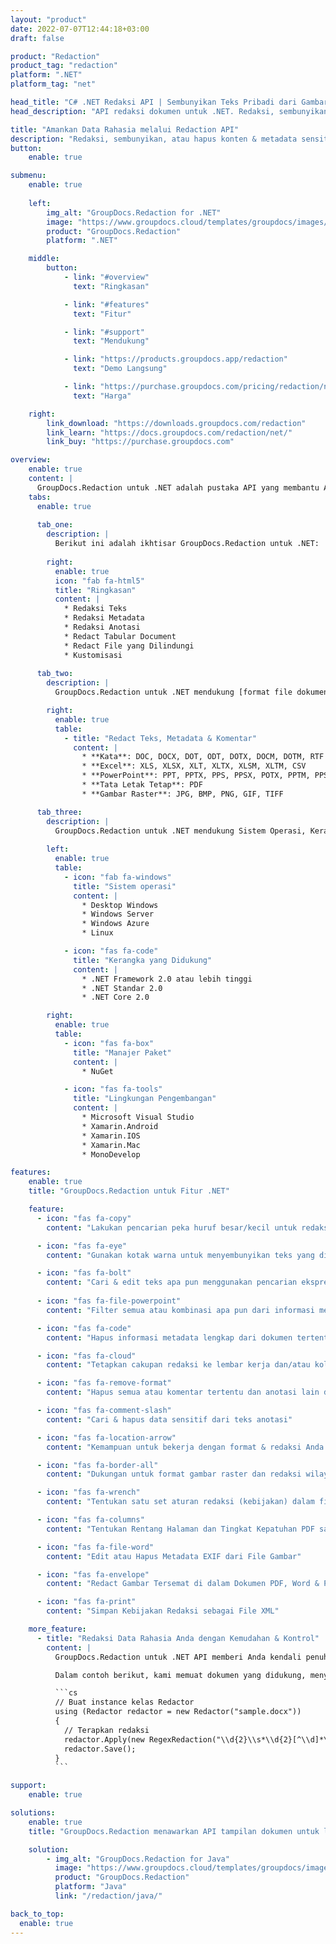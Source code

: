 ```yaml
---
layout: "product"
date: 2022-07-07T12:44:18+03:00
draft: false

product: "Redaction"
product_tag: "redaction"
platform: ".NET"
platform_tag: "net"

head_title: "C# .NET Redaksi API | Sembunyikan Teks Pribadi dari Gambar PDF Word Excel"
head_description: "API redaksi dokumen untuk .NET. Redaksi, sembunyikan, atau hapus konten sensitif dari PDF, Microsoft Word, Excel, presentasi, & gambar raster."

title: "Amankan Data Rahasia melalui Redaction API"
description: "Redaksi, sembunyikan, atau hapus konten & metadata sensitif dari dokumen, lembar kerja, presentasi, PDF, dan file gambar raster menggunakan .NET API."
button:
    enable: true

submenu:
    enable: true
    
    left:
        img_alt: "GroupDocs.Redaction for .NET"
        image: "https://www.groupdocs.cloud/templates/groupdocs/images/product-logos/groupdocs-redaction-net.png"
        product: "GroupDocs.Redaction"
        platform: ".NET"

    middle:
        button:
            - link: "#overview"
              text: "Ringkasan"

            - link: "#features"
              text: "Fitur"

            - link: "#support"
              text: "Mendukung"

            - link: "https://products.groupdocs.app/redaction"
              text: "Demo Langsung"

            - link: "https://purchase.groupdocs.com/pricing/redaction/net"
              text: "Harga"

    right:
        link_download: "https://downloads.groupdocs.com/redaction"
        link_learn: "https://docs.groupdocs.com/redaction/net/"
        link_buy: "https://purchase.groupdocs.com"

overview:
    enable: true
    content: |
      GroupDocs.Redaction untuk .NET adalah pustaka API yang membantu Anda menghapus data sensitif dan rahasia dari berbagai format file, seperti Microsoft Word, Excel, PowerPoint, dan PDF. Antarmuka format-independen tunggal Redaction API kami mendukung redaksi dari berbagai jenis, misalnya, redaksi teks, redaksi metadata, redaksi anotasi, dan redaksi dokumen tabular. GroupDocs.Redaction untuk .NET API juga memungkinkan Anda untuk menyunting file yang dilindungi kata sandi. Anda diizinkan untuk menyimpan dokumen dalam format aslinya serta membuat dokumen PDF yang disanitasi dengan gambar raster dari halaman asli.
    tabs:
      enable: true
      
      tab_one:
        description: |
          Berikut ini adalah ikhtisar GroupDocs.Redaction untuk .NET:
      
        right:
          enable: true
          icon: "fab fa-html5"
          title: "Ringkasan"
          content: |
            * Redaksi Teks
            * Redaksi Metadata
            * Redaksi Anotasi
            * Redact Tabular Document
            * Redact File yang Dilindungi
            * Kustomisasi
      
      tab_two:
        description: |
          GroupDocs.Redaction untuk .NET mendukung [format file dokumen](https://docs.groupdocs.com/redaction/net/supported-document-formats/ berikut):

        right:
          enable: true
          table:
            - title: "Redact Teks, Metadata & Komentar"
              content: |
                * **Kata**: DOC, DOCX, DOT, ODT, DOTX, DOCM, DOTM, RTF
                * **Excel**: XLS, XLSX, XLT, XLTX, XLSM, XLTM, CSV
                * **PowerPoint**: PPT, PPTX, PPS, PPSX, POTX, PPTM, PPSM, POTM
                * **Tata Letak Tetap**: PDF
                * **Gambar Raster**: JPG, BMP, PNG, GIF, TIFF

      tab_three:
        description: |
          GroupDocs.Redaction untuk .NET mendukung Sistem Operasi, Kerangka Kerja & Manajer Paket berikut:
        
        left:
          enable: true
          table:
            - icon: "fab fa-windows"
              title: "Sistem operasi"
              content: |
                * Desktop Windows
                * Windows Server
                * Windows Azure
                * Linux

            - icon: "fas fa-code"
              title: "Kerangka yang Didukung"
              content: |
                * .NET Framework 2.0 atau lebih tinggi
                * .NET Standar 2.0
                * .NET Core 2.0

        right:
          enable: true
          table:
            - icon: "fas fa-box"
              title: "Manajer Paket"
              content: |
                * NuGet

            - icon: "fas fa-tools"
              title: "Lingkungan Pengembangan"
              content: |
                * Microsoft Visual Studio
                * Xamarin.Android
                * Xamarin.IOS
                * Xamarin.Mac
                * MonoDevelop

features:
    enable: true
    title: "GroupDocs.Redaction untuk Fitur .NET"

    feature:
      - icon: "fas fa-copy"
        content: "Lakukan pencarian peka huruf besar/kecil untuk redaksi frasa yang tepat"

      - icon: "fas fa-eye"
        content: "Gunakan kotak warna untuk menyembunyikan teks yang diedit alih-alih penggantian string"

      - icon: "fas fa-bolt"
        content: "Cari & edit teks apa pun menggunakan pencarian ekspresi reguler"
      
      - icon: "fas fa-file-powerpoint"
        content: "Filter semua atau kombinasi apa pun dari informasi metadata rahasia dokumen"

      - icon: "fas fa-code"
        content: "Hapus informasi metadata lengkap dari dokumen tertentu dengan cepat"

      - icon: "fas fa-cloud"
        content: "Tetapkan cakupan redaksi ke lembar kerja dan/atau kolom tertentu di Excel"

      - icon: "fas fa-remove-format"
        content: "Hapus semua atau komentar tertentu dan anotasi lain dari dokumen"

      - icon: "fas fa-comment-slash"
        content: "Cari & hapus data sensitif dari teks anotasi"

      - icon: "fas fa-location-arrow"
        content: "Kemampuan untuk bekerja dengan format & redaksi Anda sendiri"

      - icon: "fas fa-border-all"
        content: "Dukungan untuk format gambar raster dan redaksi wilayah gambar"

      - icon: "fas fa-wrench"
        content: "Tentukan satu set aturan redaksi (kebijakan) dalam file XML"

      - icon: "fas fa-columns"
        content: "Tentukan Rentang Halaman dan Tingkat Kepatuhan PDF saat Konversi ke PDF"

      - icon: "fas fa-file-word"
        content: "Edit atau Hapus Metadata EXIF dari File Gambar"

      - icon: "fas fa-envelope"
        content: "Redact Gambar Tersemat di dalam Dokumen PDF, Word & Presentasi"

      - icon: "fas fa-print"
        content: "Simpan Kebijakan Redaksi sebagai File XML"

    more_feature:
      - title: "Redaksi Data Rahasia Anda dengan Kemudahan & Kontrol"
        content: |
          GroupDocs.Redaction untuk .NET API memberi Anda kendali penuh atas bagaimana Anda ingin menyembunyikan atau menghapus informasi rahasia penting Anda dari dokumen yang didukung. Untuk menggunakan Redaction API kami cukup sederhana dan mudah.  

          Dalam contoh berikut, kami memuat dokumen yang didukung, menyunting teks apa pun, mencocokkan "2 digit, spasi atau tidak sama sekali, 2 digit, spasi lagi, dan 6 digit" (seperti 12 34 567890) dengan kotak warna biru menggunakan C#. Setelah selesai, ia menyimpan dokumen dalam format aslinya dengan mengganti namanya dengan akhiran tambahan “_Redacted”:

          ```cs
          // Buat instance kelas Redactor
          using (Redactor redactor = new Redactor("sample.docx"))
          {
            // Terapkan redaksi
            redactor.Apply(new RegexRedaction("\\d{2}\\s*\\d{2}[^\\d]*\\d{6}", new ReplacementOptions(System.Drawing.Color.Blue)));
            redactor.Save();
          }
          ```

support:
    enable: true

solutions:
    enable: true
    title: "GroupDocs.Redaction menawarkan API tampilan dokumen untuk lingkungan pengembangan populer lainnya"

    solution:
        - img_alt: "GroupDocs.Redaction for Java"
          image: "https://www.groupdocs.cloud/templates/groupdocs/images/product-logos/groupdocs-redaction-java.png"
          product: "GroupDocs.Redaction"
          platform: "Java"
          link: "/redaction/java/"

back_to_top:
  enable: true
---
```

